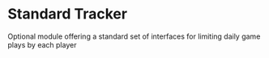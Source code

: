 Standard Tracker
================
Optional module offering a standard set of interfaces for limiting daily game plays by each player